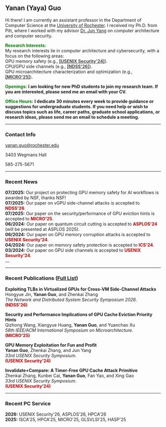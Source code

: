 
 

## Yanan (Yaya) Guo

Hi there! I am currently an assistant professor in the Department of Computer Science at the [University of
Rochester](https://www.rochester.edu). I received my Ph.D. from Pitt, where I worked with my advisor [Dr. Jun
Yang](https://sites.pitt.edu/~juy9/) on computer architecture and computer security.

**<span style="color: green">Research Interests:</span>**  
My research interests lie in computer architecture and cybersecurity, with a focus on the following areas:  
<i class="fas fa-paperclip"></i> GPU memory safety (e.g., **<a href="files/usenix24_2.pdf" style="color: #464646"> [USENIX Security'24]</a>**).  
<i class="fas fa-paperclip"></i> CPU/GPU side channels (e.g., **<a href="files/ndss26.pdf" style="color: #464646"> [NDSS'26]</a>**).    
<i class="fas fa-paperclip"></i> GPU microarchitecture characterization and optimization (e.g.,  **<a href="files/micro25.pdf" style="color: #464646"> [MICRO'25]</a>**).  


**<span style="color: green">Openings:</span>** **I am looking for new PhD students to join my research team. If you are interested, please send me an email with your CV.**  

**<span style="color: green">Office Hours:</span>** **I dedicate 30 minutes every week to provide guidance or suggestions for undergraduate students. If you need help or wish to discuss topics such as life, career paths, graduate school applications, or research ideas, please send me an email to schedule a meeting.**

---
### Contact Info

<i class="far fa-envelope"></i>  yanan.guo@rochester.edu

<i class="far fa-building"></i>  3403 Wegmans Hall

<i class="fas fa-phone"></i>  585-275-5671

---
### Recent News  

**07/2025:** Our project on protecting GPU memory safety for AI workflows is awarded by NSF, thanks NSF!  
**07/2025:** Our paper on vGPU side-channel attacks is accepted to **<span style="color: #cc0000;">NDSS'26</span>**.  
**07/2025:** Our paper on the security/performance of GPU eviction hints is accepted to **<span style="color: #cc0000;">MICRO'25</span>**.  
**06/2024:** Our paper on quantum circuit cutting is accepted to **<span style="color: #cc0000;"> ASPLOS'24</span>** (will be presented at ASPLOS 2025).  
**06/2024:** Our paper on GPU memory corruption attacks is accepted to **<span style="color: #cc0000;"> USENIX Security'24</span>**.  
**04/2024:** Our paper on memory safety protection is accepted to **<span style="color: #cc0000;"> ICS'24</span>**.  
**03/2024:** Our paper on GPU side channels is accepted to **<span style="color: #cc0000;"> USENIX Security'24</span>**.  
**...**

---
### Recent Publications (**[Full List](publications)**)

**Exploiting TLBs in Virtualized GPUs for Cross-VM Side-Channel Attacks**    
Hongyue Jin, **Yanan Guo**, and Zhenkai Zhang  
*The Network and Distributed System Security Symposium 2026*.  
**<span style="color:#cc0000">(NDSS'26)</span>** 
    
**Security and Performance Implications of GPU Cache Eviction Priority Hints**  
Qizhong Wang, Xiangyue Huang, **Yanan Guo**, and Yuanchao Xu   
*58th IEEE/ACM International Symposium on Microarchitecture*.  
**<span style="color:#cc0000">(MICRO'25)</span>** 

**GPU Memory Exploitation for Fun and Profit**  
**Yanan Guo**, Zhenkai Zhang, and Jun Yang   
*33rd USENIX Security Symposium*.  
**<span style="color:#cc0000">(USENIX Security'24)</span>** 

**Invalidate+Compare: A Timer-Free GPU Cache Attack Primitive**   
Zhenkai Zhang, Kunbei Cai, **Yanan Guo**, Fan Yao, and Xing Gao   
*33rd USENIX Security Symposium*.  
**<span style="color:#cc0000">(USENIX Security'24)</span>**  
  
---
### Recent PC Service

**2026:** USENIX Security'26, ASPLOS'26, HPCA'26  
**2025:** ISCA'25, HPCA'25, MICRO'25, GLSVLSI'25, HASP'25  



